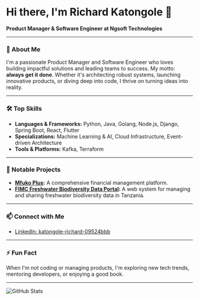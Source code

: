 # Hi there, I'm Richard Katongole 👋

**Product Manager & Software Engineer at Ngsoft Technologies**

---

### 🚀 About Me

I'm a passionate Product Manager and Software Engineer who loves building impactful solutions and leading teams to success. My motto: **always get it done**. Whether it's architecting robust systems, launching innovative products, or diving deep into code, I thrive on turning ideas into reality.

---

### 🛠️ Top Skills

- **Languages & Frameworks:** Python, Java, Golang, Node.js, Django, Spring Boot, React, Flutter
- **Specializations:** Machine Learning & AI, Cloud Infrastructure, Event-driven Architecture
- **Tools & Platforms:** Kafka, Terraform

---

### 🌟 Notable Projects

- **[Mfuko Plus](https://mfuko.net/):** A comprehensive financial management platform.
- **[FIMC Freshwater Biodiversity Data Portal](https://fimc-biodiversityportal.org/):** A web system for managing and sharing freshwater biodiversity data in Tanzania.

---

### 📫 Connect with Me

- [LinkedIn: katongole-richard-09524bbb](https://www.linkedin.com/in/katongole-richard-09524bbb/)

---

### ⚡ Fun Fact

When I'm not coding or managing products, I'm exploring new tech trends, mentoring developers, or enjoying a good book.

---

![GitHub Stats](https://github-readme-stats.vercel.app/api?username=katongole89&show_icons=true&hide_title=true&theme=dark)
